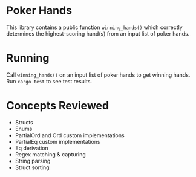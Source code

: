 # Poker Hands
This library contains a public function `winning_hands()` which correctly determines the highest-scoring hand(s) from an input list of poker hands.

# Running
Call `winning_hands()` on an input list of poker hands to get winning hands. Run `cargo test` to see test results.

# Concepts Reviewed
- Structs
- Enums
- PartialOrd and Ord custom implementations
- PartialEq custom implementations
- Eq derivation
- Regex matching & capturing
- String parsing
- Struct sorting